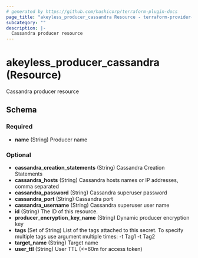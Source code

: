 ```yaml
---
# generated by https://github.com/hashicorp/terraform-plugin-docs
page_title: "akeyless_producer_cassandra Resource - terraform-provider-akeyless"
subcategory: ""
description: |-
  Cassandra producer resource
---
```


# akeyless_producer_cassandra (Resource)

Cassandra producer resource



<!-- schema generated by tfplugindocs -->
## Schema

### Required

- **name** (String) Producer name

### Optional

- **cassandra_creation_statements** (String) Cassandra Creation Statements
- **cassandra_hosts** (String) Cassandra hosts names or IP addresses, comma separated
- **cassandra_password** (String) Cassandra superuser password
- **cassandra_port** (String) Cassandra port
- **cassandra_username** (String) Cassandra superuser user name
- **id** (String) The ID of this resource.
- **producer_encryption_key_name** (String) Dynamic producer encryption key
- **tags** (Set of String) List of the tags attached to this secret. To specify multiple tags use argument multiple times: -t Tag1 -t Tag2
- **target_name** (String) Target name
- **user_ttl** (String) User TTL (<=60m for access token)


